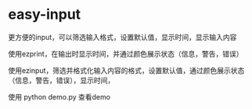 # easy-input
更方便的input，可以筛选输入格式，设置默认值，显示时间，显示输入内容

使用ezprint，在输出时显示时间，并通过颜色展示状态（信息，警告，错误）

使用ezinput，筛选并格式化输入内容的格式，设置默认值，通过颜色展示状态（信息，警告，错误），显示时间，

使用 python demo.py 查看demo
